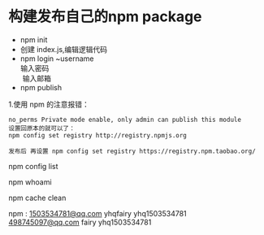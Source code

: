 # 构建发布自己的npm package

- npm init
- 创建 index.js,编辑逻辑代码
- npm login
  ~username  
  输入密码  
  输入邮箱  
- npm publish


1.使用 npm 的注意报错：
```
no_perms Private mode enable, only admin can publish this module
设置回原本的就可以了：
npm config set registry http://registry.npmjs.org 

发布后 再设置 npm config set registry https://registry.npm.taobao.org/
```

npm config list

npm whoami

npm cache clean

npm : 1503534781@qq.com yhqfairy  yhq1503534781
      498745097@qq.com fairy  yhq1503534781
